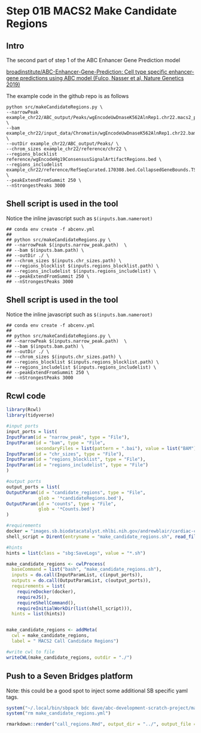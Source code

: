 Step 01B MACS2 Make Candidate Regions
================

## Intro

The second part of step 1 of the ABC Enhancer Gene Prediction model

[broadinstitute/ABC-Enhancer-Gene-Prediction: Cell type specific
enhancer-gene predictions using ABC model (Fulco, Nasser et al, Nature
Genetics
2019)](https://github.com/broadinstitute/ABC-Enhancer-Gene-Prediction)

The example code in the github repo is as follows

    python src/makeCandidateRegions.py \
    --narrowPeak example_chr22/ABC_output/Peaks/wgEncodeUwDnaseK562AlnRep1.chr22.macs2_peaks.narrowPeak.sorted \
    --bam example_chr22/input_data/Chromatin/wgEncodeUwDnaseK562AlnRep1.chr22.bam \
    --outDir example_chr22/ABC_output/Peaks/ \
    --chrom_sizes example_chr22/reference/chr22 \
    --regions_blocklist reference/wgEncodeHg19ConsensusSignalArtifactRegions.bed \
    --regions_includelist example_chr22/reference/RefSeqCurated.170308.bed.CollapsedGeneBounds.TSS500bp.chr22.bed \
    --peakExtendFromSummit 250 \
    --nStrongestPeaks 3000 

## Shell script is used in the tool

Notice the inline javascript such as `$(inputs.bam.nameroot)`

    ## conda env create -f abcenv.yml
    ## 
    ## python src/makeCandidateRegions.py \
    ## --narrowPeak $(inputs.narrow_peak.path)  \
    ## --bam $(inputs.bam.path) \
    ## --outDir ./ \
    ## --chrom_sizes $(inputs.chr_sizes.path) \
    ## --regions_blocklist $(inputs.regions_blocklist.path) \
    ## --regions_includelist $(inputs.regions_includelist) \
    ## --peakExtendFromSummit 250 \
    ## --nStrongestPeaks 3000

## Shell script is used in the tool

Notice the inline javascript such as `$(inputs.bam.nameroot)`

    ## conda env create -f abcenv.yml
    ## 
    ## python src/makeCandidateRegions.py \
    ## --narrowPeak $(inputs.narrow_peak.path)  \
    ## --bam $(inputs.bam.path) \
    ## --outDir ./ \
    ## --chrom_sizes $(inputs.chr_sizes.path) \
    ## --regions_blocklist $(inputs.regions_blocklist.path) \
    ## --regions_includelist $(inputs.regions_includelist) \
    ## --peakExtendFromSummit 250 \
    ## --nStrongestPeaks 3000

## Rcwl code

``` r
library(Rcwl)
library(tidyverse)

#input ports
input_ports = list(
InputParam(id = "narrow_peak", type = "File"),
InputParam(id = "bam", type = "File", 
           secondaryFiles = list(pattern = ".bai"), value = list("BAM")),
InputParam(id = "chr_sizes", type = "File"),
InputParam(id = "regions_blocklist", type = "File"),
InputParam(id = "regions_includelist", type = "File")
)

#output ports
output_ports = list(
OutputParam(id = "candidate_regions", type = "File", 
            glob = '*candidateRegions.bed'),
OutputParam(id = "counts", type = "File", 
            glob = '*Counts.bed')
)

#requirements
docker = "images.sb.biodatacatalyst.nhlbi.nih.gov/andrewblair/cardiac-compendium:2023042401"
shell_script = Dirent(entryname = "make_candidate_regions.sh", read_file("make_candidate_regions.sh"), writable = FALSE)

#hints
hints = list(class = "sbg:SaveLogs", value = "*.sh")

make_candidate_regions <- cwlProcess(
  baseCommand = list("bash", "make_candidate_regions.sh"),
  inputs = do.call(InputParamList, c(input_ports)),
  outputs = do.call(OutputParamList, c(output_ports)),
  requirements = list(
    requireDocker(docker), 
    requireJS(),
    requireShellCommand(),
    requireInitialWorkDir(list(shell_script))),
  hints = list(hints))


make_candidate_regions <- addMeta(
  cwl = make_candidate_regions,
  label = " MACS2 Call Candidate Regions")

#write cwl to file
writeCWL(make_candidate_regions, outdir = "./")
```

## Push to a Seven Bridges platform

Note: this could be a good spot to inject some additional SB specific
yaml tags.

``` r
system("~/.local/bin/sbpack bdc dave/abc-development-scratch-project/makecandidateregions make_candidate_regions.cwl")
system("rm make_candidate_regions.yml")
```

``` r
rmarkdown::render("call_regions.Rmd", output_dir = "../", output_file = "README.md")
```
